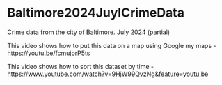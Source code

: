 # Baltimore2024JuylCrimeData
Crime data from the city of Baltimore. July 2024 (partial)

This video shows how to put this data on a map using Google my maps - https://youtu.be/fcmujorP5ts

This video shows how to sort this dataset by time - https://www.youtube.com/watch?v=9HjW99QvzNg&feature=youtu.be
